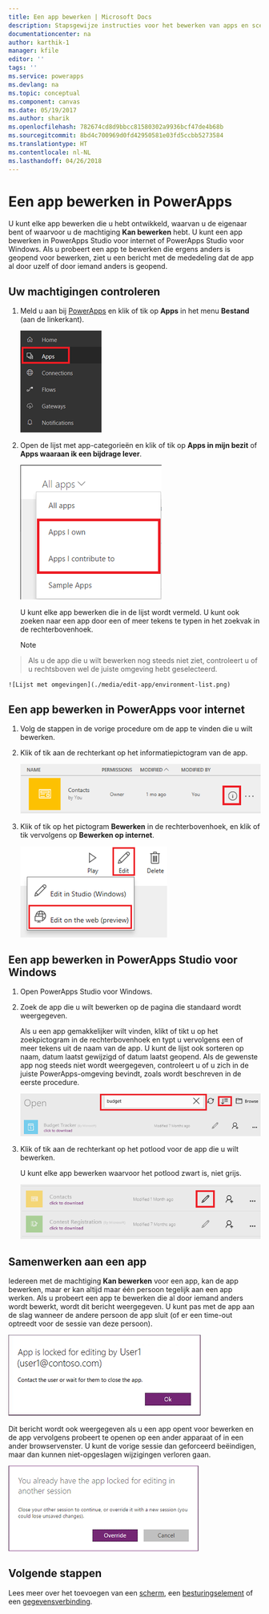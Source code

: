 ```yaml
---
title: Een app bewerken | Microsoft Docs
description: Stapsgewijze instructies voor het bewerken van apps en scenario's voor het vergrendelen van een sessie.
documentationcenter: na
author: karthik-1
manager: kfile
editor: ''
tags: ''
ms.service: powerapps
ms.devlang: na
ms.topic: conceptual
ms.component: canvas
ms.date: 05/19/2017
ms.author: sharik
ms.openlocfilehash: 782674cd8d9bbcc81580302a9936bcf47de4b68b
ms.sourcegitcommit: 8bd4c700969d0fd42950581e03fd5ccbb5273584
ms.translationtype: HT
ms.contentlocale: nl-NL
ms.lasthandoff: 04/26/2018
---
```

# <a name="edit-an-app-in-powerapps"></a>Een app bewerken in PowerApps
U kunt elke app bewerken die u hebt ontwikkeld, waarvan u de eigenaar bent of waarvoor u de machtiging **Kan bewerken** hebt. U kunt een app bewerken in PowerApps Studio voor internet of PowerApps Studio voor Windows. Als u probeert een app te bewerken die ergens anders is geopend voor bewerken, ziet u een bericht met de mededeling dat de app al door uzelf of door iemand anders is geopend.

## <a name="verify-your-permissions"></a>Uw machtigingen controleren
1. Meld u aan bij [PowerApps](https://web.powerapps.com) en klik of tik op **Apps** in het menu **Bestand** (aan de linkerkant).
   
    ![Optie Apps in het menu Bestand](./media/edit-app/file-apps.png)
2. Open de lijst met app-categorieën en klik of tik op **Apps in mijn bezit** of **Apps waaraan ik een bijdrage lever**.
   
    ![Lijst met app-categorieën](./media/edit-app/app-category.png)
   
    U kunt elke app bewerken die in de lijst wordt vermeld. U kunt ook zoeken naar een app door een of meer tekens te typen in het zoekvak in de rechterbovenhoek.
   
    > [!NOTE]
> Als u de app die u wilt bewerken nog steeds niet ziet, controleert u of u rechtsboven wel de juiste omgeving hebt geselecteerd.
   
    ![Lijst met omgevingen](./media/edit-app/environment-list.png)

## <a name="edit-an-app-in-powerapps-studio-for-web"></a>Een app bewerken in PowerApps voor internet
1. Volg de stappen in de vorige procedure om de app te vinden die u wilt bewerken.
2. Klik of tik aan de rechterkant op het informatiepictogram van de app.
   
    ![Informatiepictogram](./media/edit-app/app-edit.png)
3. Klik of tik op het pictogram **Bewerken** in de rechterbovenhoek, en klik of tik vervolgens op **Bewerken op internet**.
   
    ![Pictogram Bewerken](./media/edit-app/edit-icon.png)

## <a name="edit-an-app-in-powerapps-studio-for-windows"></a>Een app bewerken in PowerApps Studio voor Windows
1. Open PowerApps Studio voor Windows.
2. Zoek de app die u wilt bewerken op de pagina die standaard wordt weergegeven.
   
    Als u een app gemakkelijker wilt vinden, klikt of tikt u op het zoekpictogram in de rechterbovenhoek en typt u vervolgens een of meer tekens uit de naam van de app. U kunt de lijst ook sorteren op naam, datum laatst gewijzigd of datum laatst geopend. Als de gewenste app nog steeds niet wordt weergegeven, controleert u of u zich in de juiste PowerApps-omgeving bevindt, zoals wordt beschreven in de eerste procedure.
   
    ![](./media/edit-app/sort-filter.png)
3. Klik of tik aan de rechterkant op het potlood voor de app die u wilt bewerken.
   
    U kunt elke app bewerken waarvoor het potlood zwart is, niet grijs.
   
    ![](./media/edit-app/app-editstudio.png)

## <a name="collaborate-on-an-app"></a>Samenwerken aan een app
Iedereen met de machtiging **Kan bewerken** voor een app, kan de app bewerken, maar er kan altijd maar één persoon tegelijk aan een app werken. Als u probeert een app te bewerken die al door iemand anders wordt bewerkt, wordt dit bericht weergegeven. U kunt pas met de app aan de slag wanneer de andere persoon de app sluit (of er een time-out optreedt voor de sessie van deze persoon).

![](./media/edit-app/applock-otheruser.png)

Dit bericht wordt ook weergegeven als u een app opent voor bewerken en de app vervolgens probeert te openen op een ander apparaat of in een ander browservenster. U kunt de vorige sessie dan geforceerd beëindigen, maar dan kunnen niet-opgeslagen wijzigingen verloren gaan.

![](./media/edit-app/applock-selfuser.png)

## <a name="next-steps"></a>Volgende stappen
Lees meer over het toevoegen van een [scherm](add-screen-context-variables.md), een [besturingselement](add-configure-controls.md) of een [gegevensverbinding](add-data-connection.md).

